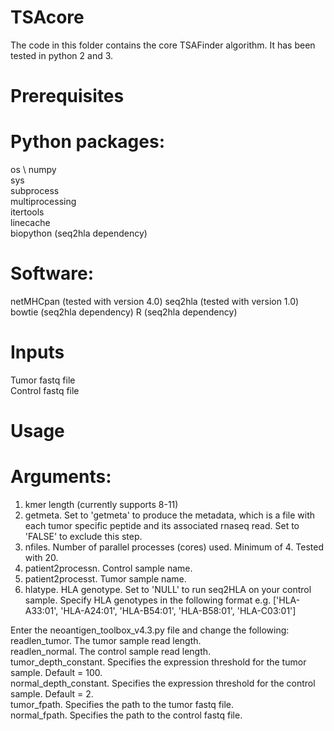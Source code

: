 # TSAcore

The code in this folder contains the core TSAFinder algorithm. It has been tested in python 2 and 3. 

# Prerequisites
# Python packages:
os  \ 
numpy \
sys \
subprocess \
multiprocessing \
itertools \
linecache \
biopython (seq2hla dependency)
# Software:
netMHCpan (tested with version 4.0)
seq2hla (tested with version 1.0)
bowtie (seq2hla dependency)
R (seq2hla dependency)

# Inputs
Tumor fastq file \
Control fastq file

# Usage
# Arguments:
1. kmer length (currently supports 8-11) 
2. getmeta. Set to 'getmeta' to produce the metadata, which is a file with each tumor specific peptide and its associated rnaseq read. Set to 'FALSE' to exclude this step. 
3. nfiles. Number of parallel processes (cores) used. Minimum of 4. Tested with 20. 
4. patient2processn. Control sample name. 
5. patient2processt. Tumor sample name. 
6. hlatype. HLA genotype. Set to 'NULL' to run seq2HLA on your control sample. Specify HLA genotypes in the following format e.g. ['HLA-A33:01', 'HLA-A24:01', 'HLA-B54:01', 'HLA-B58:01', 'HLA-C03:01'] 

Enter the neoantigen_toolbox_v4.3.py file and change the following: \
readlen_tumor. The tumor sample read length. \
readlen_normal. The control sample read length. \
tumor_depth_constant. Specifies the expression threshold for the tumor sample. Default = 100. \
normal_depth_constant. Specifies the expression threshold for the control sample.  Default = 2. \
tumor_fpath. Specifies the path to the tumor fastq file. \
normal_fpath. Specifies the path to the control fastq file. 
